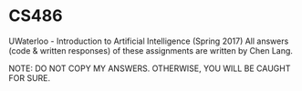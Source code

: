 # CS486
UWaterloo - Introduction to Artificial Intelligence (Spring 2017)
All answers (code & written responses) of these assignments are written by Chen Lang.

NOTE: DO NOT COPY MY ANSWERS. OTHERWISE, YOU WILL BE CAUGHT FOR SURE.
